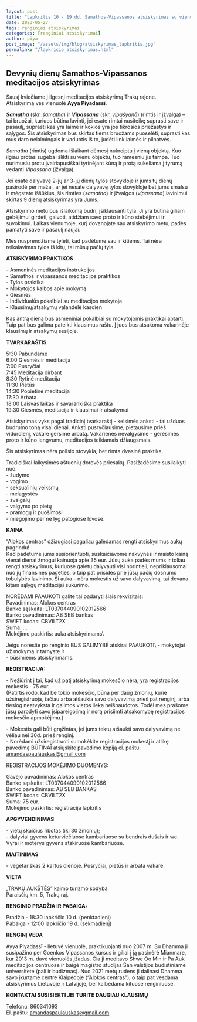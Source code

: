 ```yaml
---
layout: post
title: "Lapkritis 10 - 19 dd. Samathos-Vipassanos atsiskyrimas su vienuole"
date: 2023-05-27
tags: renginiai atsiskyrimai
categories: [renginiai atsiskyrimai]
author: piya
post_image: "/assets/img/blog/atsiskyrimas_lapkritis.jpg"
permalink: "/lapkricio_atsiskyrimas.html"
---
```

## Devynių dienų Samathos-Vipassanos meditacijos atsiskyrimas

Sausį kviečiame į ilgesnį meditacijos atsiskyrimą Trakų rajone.\
Atsiskyrimą ves vienuolė __Ayya Piyadassī__.

***Samatha*** (skr. *śamatha*) ir ***Vipassana*** (skr. *vipaśyanā*) (rimtis ir įžvalga) – tai bruožai, kuriuos būtina lavinti, jei esate rimtai nusiteikę suprasti save ir pasaulį, suprasti kas yra laimė ir kokios yra jos tikrosios priežastys ir sąlygos. Šis atsiskyrimas bus skirtas tiems bruožams puoselėti, suprasti kas mus daro nelaimingais ir vaduotis iš to, judėti link laimės ir pilnatvės.

*Samatha* (rimtis) ugdoma išlaikant dėmesį nukreiptu į vieną objektą. Kuo ilgiau protas sugeba išlikti su vienu objektu, tuo ramesniu jis tampa. Tuo nurimusiu protu įvairiapusiškai tyrinėjant kūną ir protą sukeliama į tyrumą vedanti *Vipassana* (įžvalga).

Jei esate dalyvavę 2-jų ar 3-jų dienų tylos stovykloje ir jums tų dienų pasirodė per mažai, ar jei nesate dalyvavę tylos stovykloje bet jums smalsu ir mėgstate iššūkius, šis rimties (_samatha_) ir įžvalgos (_vipassana_) lavinimui skirtas 9 dienų atsiskyrimas yra Jums.

Atsiskyrimo metu bus išlaikomą budri, įsiklausanti tyla. Ji yra būtina giliam gebėjimui girdėti, galvoti, atidžiam savo proto ir kūno stebėjimui ir suvokimui. Laikas vienumoje, kurį dovanojate sau atsiskyrimo metu, padės pamatyti save ir pasaulį naujai.

Mes nusprendžiame tylėti, kad padėtume sau ir kitiems. Tai nėra reikalavimas tylos iš kitų, tai mūsų pačių tyla.

**ATSISKYRIMO PRAKTIKOS**

\- Asmeninės meditacijos instrukcijos\
\- Samathos ir vipassanos meditacijos praktikos\
\- Tylos praktika\
\- Mokytojos kalbos apie mokymą\
\- Giesmės\
\- Individualūs pokalbiai su meditacijos mokytoja\
\- Klausimų/atsakymų valandėlė kasdien

Kas antrą dieną bus asmeniniai pokalbiai su mokytojomis praktikai aptarti. Taip pat bus galima pateikti klausimus raštu. Į juos bus atsakoma vakarinėje klausimų ir atsakymų sesijoje.

**TVARKARAŠTIS**

5:30 Pabundame\
6:00 Giesmės ir meditacija\
7:00 Pusryčiai\
7:45 Meditacija dirbant\
8:30 Rytinė meditacija\
11:30 Pietūs\
14:30 Popietinė meditacija\
17:30 Arbata\
18:00 Laisvas laikas ir savarankiška praktika\
19:30 Giesmės, meditacija ir klausimai ir atsakymai


Atsiskyrimas vyks pagal tradicinį tvarkaraštį - kelsimės anksti - tai užduos budrumo toną visai dienai. Anksti pusryčiausime, pietausime prieš vidurdienį, vakare gersime arbatą. Vakarienės nevalgysime - gėrėsimės proto ir kūno lengvumu, meditacijos teikiamais džiaugsmais.

Šis atsiskyrimas nėra poilsio stovykla, bet rimta dvasinė praktika.

Tradiciškai laikysimės aštuonių dorovės priesakų. Pasižadėsime susilaikyti nuo:\
\- žudymo\
\- vogimo\
\- seksualinių veiksmų\
\- melagystės\
\- svaigalų\
\- valgymo po pietų\
\- pramogų ir puošimosi\
\- miegojimo per ne lyg patogiose lovose.

**KAINA**

“Alokos centras” džiaugiasi pagaliau galėdamas rengti atsiskyrimus aukų pagrindu!\
Kad padėtume jums susiorientuoti, suskaičiavome nakvynės ir maisto kainą vienai dienai žmogui kainuoja apie 35 eur. Jūsų auka padės mums ir toliau rengti atsiskyrimus, kuriuose galėtų dalyvauti visi norintieji, nepriklausomai nuo jų finansinės padėties, o taip pat prisidės prie jūsų pačių dosnumo tobulybės lavinimo. Ši auka – nėra mokestis už savo dalyvavimą, tai dovana kitam sąlygų meditacijai sukūrimo.

NORĖDAMI PAAUKOTI galite tai padaryti šiais rekvizitais:\
Pavadinimas: Alokos centras\
Banko sąskaita: LT037044090102012566\
Banko pavadinimas: AB SEB bankas\
SWIFT kodas: CBVILT2X\
Suma: …\
Mokėjimo paskirtis: auka atsiskyrimams\

Jeigu norėsite po renginio BUS GALIMYBĖ atskirai PAAUKOTI\ 
\- mokytojai už mokymą ir tarnystę ir\
\- būsimiems atsiskyrimams.

**REGISTRACIJA:**

\- Nežiūrint į tai, kad už patį atsiskyrimą mokesčio nėra, yra registracijos mokestis - 75 eur.\
(Patirtis rodo, kad be tokio mokesčio, būna per daug žmonių, kurie užsiregistruoja, tačiau arba atšaukia savo dalyvavimą prieš pat renginį, arba tiesiog neatvyksta ir galimos vietos lieka neišnaudotos. Todėl mes prašome jūsų parodyti savo įsipareigojimą ir norą prisiimti atsakomybę registracijos mokesčio apmokėjimu.)

\- Mokestis gali būti grąžintas, jei jums tektų atšaukti savo dalyvavimą ne vėliau nei 30d. prieš renginį.\
\- Norėdami užsiregistruoti sumokėkite registracijos mokestį ir atlikę pavedimą BŪTINAI atsiųskite pavedimo kopiją el. paštu:
amandaspaulauskas@gmail.com

REGISTRACIJOS MOKĖJIMO DUOMENYS:

Gavėjo pavadinimas: Alokos centras\
Banko sąskaita: LT037044090102012566\
Banko pavadinimas: AB SEB BANKAS\
SWIFT kodas: CBVILT2X\
Suma: 75 eur.\
Mokėjimo paskirtis: registracija lapkritis


**APGYVENDINIMAS**

\- vietų skaičius ribotas (iki 30 žmonių);\
\- dalyviai gyvens keturviečiuose kambariuose su bendrais dušais ir wc. Vyrai ir moterys gyvens atskiruose kambariuose.

**MAITINIMAS**

\- vegetariškas 2 kartus dienoje. Pusryčiai, pietūs ir arbata vakare.

**VIETA**

„TRAKŲ AUKŠTĖS” kaimo turizmo sodyba\
Paraisčių km. 5, Trakų raj.

**RENGINIO PRADŽIA IR PABAIGA:**

Pradžia - 18:30 lapkričio 10 d. (penktadienį)\
Pabaiga - 12:00 lapkričio 19 d. (sekmadienį)

**RENGINĮ VEDA**

Ayya Piyadassī - lietuvė vienuolė, praktikuojanti nuo 2007 m. Su Dhamma ji susipažino per Goenkos Vipassanos kursus ir giliai į ją pasinėrė Mianmare, kur 2013 m. davė vienuolės įžadus. Čia ji meditavo Shwe Oo Min ir Pa Auk meditacijos centruose ir baigė magistro studijas Šan valstijos budistiniame universitete (pali ir budizmas). Nuo 2021 metų rudens ji dalinasi Dhamma savo įkurtame centre Klaipėdoje (“Alokos centras”), o taip pat vesdama atsiskyrimus Lietuvoje ir Latvijoje, bei kalbėdama kituose renginiuose.

**KONTAKTAI SUSISIEKTI JEI TURITE DAUGIAU KLAUSIMŲ**

Telefonu: 860341093\
El. paštu: amandaspaulauskas@gmail.com







